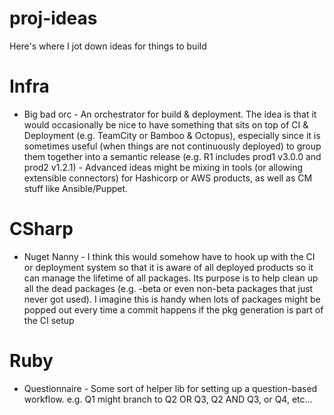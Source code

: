 # proj-ideas
Here's where I jot down ideas for things to build

# Infra
* Big bad orc - An orchestrator for build & deployment. The idea is that it would occasionally be nice to have something that sits on top of CI & Deployment (e.g. TeamCity or Bamboo & Octopus), especially since it is sometimes useful (when things are not continuously deployed) to group them together into a semantic release (e.g. R1 includes prod1 v3.0.0 and prod2 v1.2.1) - Advanced ideas might be mixing in tools (or allowing extensible connectors) for Hashicorp or AWS products, as well as CM stuff like Ansible/Puppet.

# CSharp

* Nuget Nanny - I think this would somehow have to hook up with the CI or deployment system so that it is aware of all deployed products so it can manage the lifetime of all packages. Its purpose is to help clean up all the dead packages (e.g. -beta or even non-beta packages that just never got used). I imagine this is handy when lots of packages might be popped out every time a commit happens if the pkg generation is part of the CI setup

# Ruby

* Questionnaire - Some sort of helper lib for setting up a question-based workflow. e.g. Q1 might branch to Q2 OR Q3, Q2 AND Q3, or Q4, etc...
